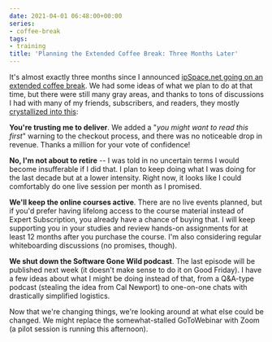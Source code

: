 ```yaml
---
date: 2021-04-01 06:48:00+00:00
series:
- coffee-break
tags:
- training
title: 'Planning the Extended Coffee Break: Three Months Later'
---
```

It's almost exactly three months since I announced [ipSpace.net going on an extended coffee break](/2021/01/planning-coffee-break/). We had some ideas of what we plan to do at that time, but there were still many gray areas, and thanks to tons of discussions I had with many of my friends, subscribers, and readers, they mostly [crystallized into this](https://www.ipspace.net/Break/Overview):

**You're trusting me to deliver**. We added a "*you might want to read this first*" warning to the checkout process, and there was no noticeable drop in revenue. Thanks a million for your vote of confidence!
<!--more-->
**No, I'm not about to retire** -- I was told in no uncertain terms I would become insufferable if I did that. I plan to keep doing what I was doing for the last decade but at a lower intensity. Right now, it looks like I could comfortably do one live session per month as I promised.

**We'll keep the online courses active**. There are no live events planned, but if you'd prefer having lifelong access to the course material instead of Expert Subscription, you already have a chance of buying that. I will keep supporting you in your studies and review hands-on assignments for at least 12 months after you purchase the course. I'm also considering regular whiteboarding discussions (no promises, though).

**We shut down the Software Gone Wild podcast**. The last episode will be published next week (it doesn't make sense to do it on Good Friday). I have a few ideas about what I might be doing instead of that, from a Q&A-type podcast (stealing the idea from Cal Newport) to one-on-one chats with drastically simplified logistics.

Now that we're changing things, we're looking around at what else could be changed. We might replace the somewhat-stalled GoToWebinar with Zoom (a pilot session is running this afternoon).
